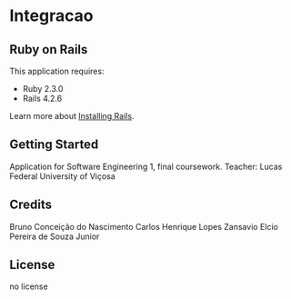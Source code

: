 Integracao
================

Ruby on Rails
-------------

This application requires:

- Ruby 2.3.0
- Rails 4.2.6

Learn more about [Installing Rails](http://railsapps.github.io/installing-rails.html).

Getting Started
---------------

Application for Software Engineering 1, final coursework.
Teacher: Lucas
Federal University of Viçosa


Credits
-------

Bruno Conceição do Nascimento
Carlos Henrique Lopes Zansavio
Elcio Pereira de Souza Junior

License
-------

no license
